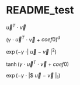 # README_test

$\vec{u}^T$ $\cdot$ $\vec{v}$

$(\gamma$ $\cdot$ $\vec{u}^T$ $\cdot$ $\vec{v}$ $+$ $coef0)^{d}$

$\exp(-\gamma$ $\cdot |$ $\vec{u}$ $-$ $\vec{v}$ $|^2)$

$\tanh(\gamma$ $\cdot$ $\vec{u}^T$ $\cdot$ $\vec{v}$ $+$ $coef0)$

$\exp(-\gamma$ $\cdot$ |$ $\vec{u}$ $-$ $\vec{v}$ $|_1)$
